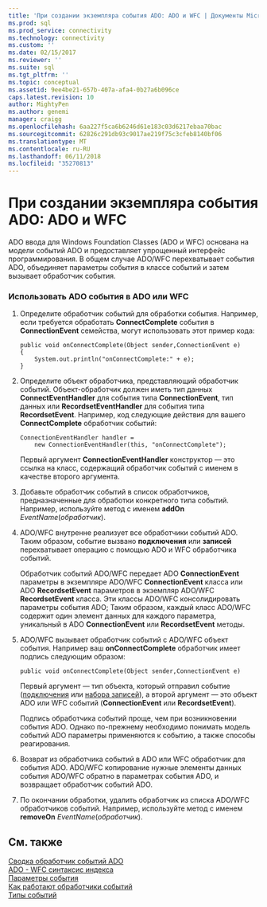 ```yaml
---
title: 'При создании экземпляра события ADO: ADO и WFC | Документы Microsoft'
ms.prod: sql
ms.prod_service: connectivity
ms.technology: connectivity
ms.custom: ''
ms.date: 02/15/2017
ms.reviewer: ''
ms.suite: sql
ms.tgt_pltfrm: ''
ms.topic: conceptual
ms.assetid: 9ee4be21-657b-407a-afa4-0b27a6b096ce
caps.latest.revision: 10
author: MightyPen
ms.author: genemi
manager: craigg
ms.openlocfilehash: 6aa227f5ca6b6246d61e183c03d6217ebaa70bac
ms.sourcegitcommit: 62826c291db93c9017ae219f75c3cfeb8140bf06
ms.translationtype: MT
ms.contentlocale: ru-RU
ms.lasthandoff: 06/11/2018
ms.locfileid: "35270813"
---
```

# <a name="ado-event-instantiation-ado-and-wfc"></a>При создании экземпляра события ADO: ADO и WFC
ADO ввода для Windows Foundation Classes (ADO и WFC) основана на модели событий ADO и предоставляет упрощенный интерфейс программирования. В общем случае ADO/WFC перехватывает события ADO, объединяет параметры события в классе событий и затем вызывает обработчик события.  
  
### <a name="to-use-ado-events-in-adowfc"></a>Использовать ADO события в ADO или WFC  
  
1.  Определите обработчик событий для обработки события. Например, если требуется обработать **ConnectComplete** события в **ConnectionEvent** семейства, могут использовать этот пример кода:  
  
    ```  
    public void onConnectComplete(Object sender,ConnectionEvent e)  
    {  
        System.out.println("onConnectComplete:" + e);  
    }  
    ```  
  
2.  Определите объект обработчика, представляющий обработчик событий. Объект-обработчик должен иметь тип данных **ConnectEventHandler** для события типа **ConnectionEvent**, тип данных или **RecordsetEventHandler** для события типа  **RecordsetEvent**. Например, код следующие действия для вашего **ConnectComplete** обработчик событий:  
  
    ```  
    ConnectionEventHandler handler =   
        new ConnectionEventHandler(this, "onConnectComplete");  
    ```  
  
     Первый аргумент **ConnectionEventHandler** конструктор — это ссылка на класс, содержащий обработчик событий с именем в качестве второго аргумента.  
  
3.  Добавьте обработчик событий в список обработчиков, предназначенные для обработки конкретного типа событий. Например, используйте метод с именем **addOn** *EventName*(*обработчик*).  
  
4.  ADO/WFC внутренне реализует все обработчики событий ADO. Таким образом, событие вызвано **подключения** или **записей** перехватывает операцию с помощью ADO и WFC обработчика событий.  
  
     Обработчик событий ADO/WFC передает ADO **ConnectionEvent** параметры в экземпляре ADO/WFC **ConnectionEvent** класса или ADO **RecordsetEvent** параметров в экземпляр ADO/WFC **RecordsetEvent** класса. Эти классы ADO/WFC консолидировать параметры события ADO; Таким образом, каждый класс ADO/WFC содержит один элемент данных для каждого параметра, уникальный в ADO **ConnectionEvent** или **RecordsetEvent** методы.  
  
5.  ADO/WFC вызывает обработчик событий с ADO/WFC объект события. Например ваш **onConnectComplete** обработчик имеет подпись следующим образом:  
  
    ```  
    public void onConnectComplete(Object sender,ConnectionEvent e)  
    ```  
  
     Первый аргумент — тип объекта, который отправил событие ([подключения](../../../ado/reference/ado-api/connection-object-ado.md) или [набора записей](../../../ado/reference/ado-api/recordset-object-ado.md)), а второй аргумент — это объект ADO или WFC событий (**ConnectionEvent** или **RecordsetEvent**).  
  
     Подпись обработчика событий проще, чем при возникновении события ADO. Однако по-прежнему необходимо понимать модель событий ADO параметры применяются к событию, а также способы реагирования.  
  
6.  Возврат из обработчика событий в ADO или WFC обработчик для события ADO. ADO/WFC копирование нужные элементы данных события ADO/WFC обратно в параметрах события ADO, и возвращает обработчик событий ADO.  
  
7.  По окончании обработки, удалить обработчик из списка ADO/WFC обработчиков событий. Например, используйте метод с именем **removeOn** *EventName*(*обработчик*).  
  
## <a name="see-also"></a>См. также  
 [Сводка обработчик событий ADO](../../../ado/guide/data/ado-event-handler-summary.md)   
 [ADO - WFC синтаксис индекса](../../../ado/reference/ado-api/ado-wfc-syntax-index.md)   
 [Параметры события](../../../ado/guide/data/event-parameters.md)   
 [Как работают обработчики событий](../../../ado/guide/data/how-event-handlers-work-together.md)   
 [Типы событий](../../../ado/guide/data/types-of-events.md)
